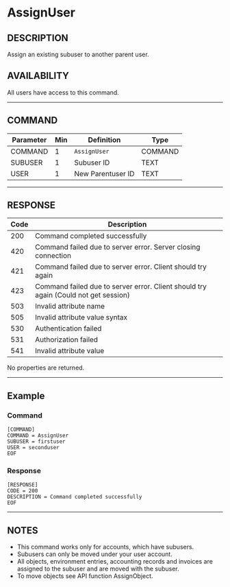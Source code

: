 # AssignUser

## DESCRIPTION
Assign an existing subuser to another parent user.

## AVAILABILITY
All users have access to this command.

----
## COMMAND

Parameter | Min | Definition | Type
---- | ---- | ---- | ----
COMMAND | 1 | `AssignUser` | COMMAND
SUBUSER | 1 | Subuser ID | TEXT
USER | 1 | New Parentuser ID | TEXT

----
## RESPONSE

Code | Description
---- | ----
200 | Command completed successfully
420 | Command failed due to server error. Server closing connection
421 | Command failed due to server error. Client should try again
423 | Command failed due to server error. Client should try again (Could not get session)
503 | Invalid attribute name
505 | Invalid attribute value syntax
530 | Authentication failed
531 | Authorization failed
541 | Invalid attribute value

No properties are returned.

----
## Example

### Command

```
[COMMAND]
COMMAND = AssignUser
SUBUSER = firstuser
USER = seconduser
EOF
```
### Response

```
[RESPONSE]
CODE = 200
DESCRIPTION = Command completed successfully
EOF
```
----
## NOTES
* This command works only for accounts, which have subusers.
* Subusers can only be moved under your user account.
* All objects, environment entries, accounting records and invoices are assigned to the subuser and are moved with the subuser.
* To move objects see API function AssignObject.
